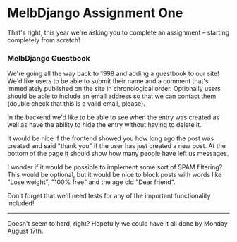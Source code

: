 # MelbDjango Assignment One

That's right, this year we're asking you to complete an assignment – starting completely from scratch!


### MelbDjango Guestbook

We're going all the way back to 1998 and adding a guestbook to our site! We'd like users to be able to submit their
name and a comment that's immediately published on the site in chronological order. Optionally users should be able to
include an email address so that we can contact them (double check that this is a valid email, please).

In the backend we'd like to be able to see when the entry was created as well as have the ability to hide the entry
without having to delete it.

It would be nice if the frontend showed you how long ago the post was created and said "thank you" if the user has just
created a new post. At the bottom of the page it should show how many people have left us messages.

I wonder if it would be possible to implement some sort of SPAM filtering? This would be optional, but it would be nice
to block posts with words like "Lose weight", "100% free" and the age old "Dear friend".

Don't forget that we'll need tests for any of the important functionality included!

----

Doesn't seem to hard, right? Hopefully we could have it all done by Monday August 17th.
